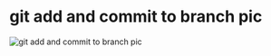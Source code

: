 # git add and commit to branch pic

![git add and commit to branch pic](https://segmentfault.com/img/bVkJdj)
